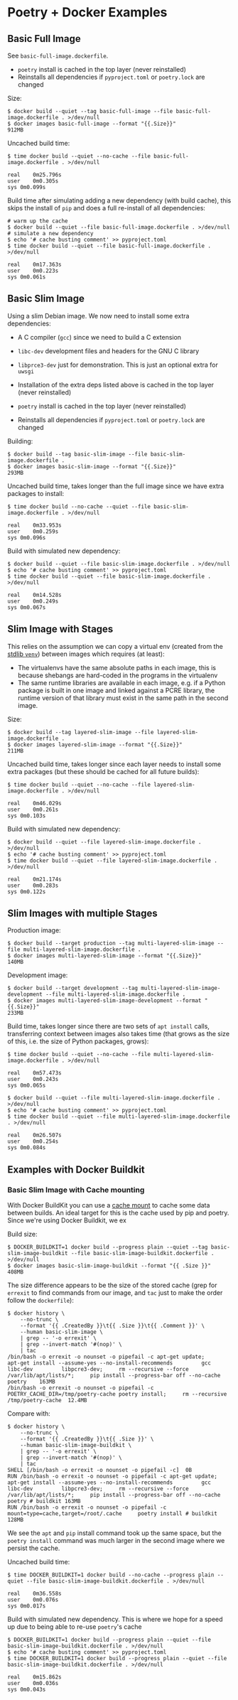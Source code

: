 # Poetry + Docker Examples

## Basic Full Image

See `basic-full-image.dockerfile`.

* `poetry` install is cached in the top layer (never reinstalled)
* Reinstalls all dependencies if `pyproject.toml` or `poetry.lock` are changed

Size:

```
$ docker build --quiet --tag basic-full-image --file basic-full-image.dockerfile . >/dev/null
$ docker images basic-full-image --format "{{.Size}}"
912MB
```

Uncached build time:

```
$ time docker build --quiet --no-cache --file basic-full-image.dockerfile . >/dev/null

real	0m25.796s
user	0m0.305s
sys	0m0.099s
```

Build time after simulating adding a new dependency (with build cache), this
skips the install of `pip` and does a full re-install of all dependencies:

```
# warm up the cache
$ docker build --quiet --file basic-full-image.dockerfile . >/dev/null
# simulate a new dependency
$ echo '# cache busting comment' >> pyproject.toml
$ time docker build --quiet --file basic-full-image.dockerfile . >/dev/null

real	0m17.363s
user	0m0.223s
sys	0m0.061s
```

## Basic Slim Image

Using a slim Debian image. We now need to install some extra dependencies:

* A C compiler (`gcc`) since we need to build a C extension
* `libc-dev` development files and headers for the GNU C library
* `libprce3-dev` just for demonstration. This is just an optional extra for
`uwsgi`

* Installation of the extra deps listed above is cached in the top layer (never reinstalled)
* `poetry` install is cached in the top layer (never reinstalled)
* Reinstalls all dependencies if `pyproject.toml` or `poetry.lock` are changed

Building:

```
$ docker build --tag basic-slim-image --file basic-slim-image.dockerfile .
$ docker images basic-slim-image --format "{{.Size}}"
293MB
```

Uncached build time, takes longer than the full image since we have extra
packages to install:

```
$ time docker build --no-cache --quiet --file basic-slim-image.dockerfile . >/dev/null

real	0m33.953s
user	0m0.259s
sys	0m0.096s
```

Build with simulated new dependency:

```
$ docker build --quiet --file basic-slim-image.dockerfile . >/dev/null
$ echo '# cache busting comment' >> pyproject.toml
$ time docker build --quiet --file basic-slim-image.dockerfile . >/dev/null

real	0m14.528s
user	0m0.249s
sys	0m0.067s
```

## Slim Image with Stages

This relies on the assumption we can copy a virtual env (created from the
[stdlib `venv`](https://docs.python.org/3/library/venv.html)) between images
which requires (at least):

* The virtualenvs have the same absolute paths in each image, this is because
  shebangs are hard-coded in the programs in the virtualenv
* The same runtime libraries are available in each image, e.g. if a Python
  package is built in one image and linked against a PCRE library, the runtime
  version of that library must exist in the same path in the second image.

Size:

```
$ docker build --tag layered-slim-image --file layered-slim-image.dockerfile .
$ docker images layered-slim-image --format "{{.Size}}"
211MB
```

Uncached build time, takes longer since each layer needs to install some extra
packages (but these should be cached for all future builds):

```
$ time docker build --quiet --no-cache --file layered-slim-image.dockerfile . >/dev/null

real	0m46.029s
user	0m0.261s
sys	0m0.103s
```

Build with simulated new dependency:

```
$ docker build --quiet --file layered-slim-image.dockerfile . >/dev/null
$ echo '# cache busting comment' >> pyproject.toml
$ time docker build --quiet --file layered-slim-image.dockerfile . >/dev/null

real	0m21.174s
user	0m0.283s
sys	0m0.122s
```

## Slim Images with multiple Stages

Production image:

```
$ docker build --target production --tag multi-layered-slim-image --file multi-layered-slim-image.dockerfile .
$ docker images multi-layered-slim-image --format "{{.Size}}"
140MB
```

Development image:

```
$ docker build --target development --tag multi-layered-slim-image-development --file multi-layered-slim-image.dockerfile .
$ docker images multi-layered-slim-image-development --format "{{.Size}}"
233MB
```

Build time, takes longer since there are two sets of `apt install` calls,
transferring context between images also takes time (that grows as the size of
this, i.e. the size of Python packages, grows):

```
$ time docker build --quiet --no-cache --file multi-layered-slim-image.dockerfile . >/dev/null

real	0m57.473s
user	0m0.243s
sys	0m0.065s
```

```
$ docker build --quiet --file multi-layered-slim-image.dockerfile . >/dev/null
$ echo '# cache busting comment' >> pyproject.toml
$ time docker build --quiet --file multi-layered-slim-image.dockerfile . >/dev/null

real	0m26.507s
user	0m0.254s
sys	0m0.084s
```

## Examples with Docker Buildkit

### Basic Slim Image with Cache mounting

With Docker BuildKit you can use a [cache
mount](https://github.com/moby/buildkit/blob/master/frontend/dockerfile/docs/syntax.md#run---mounttypecache)
to cache some data between builds. An ideal target for this is the cache used
by pip and poetry. Since we're using Docker Buildkit, we ex

Build size:

```
$ DOCKER_BUILDKIT=1 docker build --progress plain --quiet --tag basic-slim-image-buildkit --file basic-slim-image-buildkit.dockerfile . >/dev/null
$ docker images basic-slim-image-buildkit --format "{{ .Size }}"
408MB
```

The size difference appears to be the size of the stored cache (grep for
`errexit` to find commands from our image, and `tac` just to make the order
follow the `dockerfile`):

```
$ docker history \
    --no-trunc \
    --format '{{ .CreatedBy }}\t{{ .Size }}\t{{ .Comment }}' \
    --human basic-slim-image \
    | grep -- '-o errexit' \
    | grep --invert-match '#(nop)' \
    | tac
/bin/bash -o errexit -o nounset -o pipefail -c apt-get update;     apt-get install --assume-yes --no-install-recommends         gcc         libc-dev         libpcre3-dev;     rm --recursive --force /var/lib/apt/lists/*;     pip install --progress-bar off --no-cache poetry	163MB	
/bin/bash -o errexit -o nounset -o pipefail -c POETRY_CACHE_DIR=/tmp/poetry-cache poetry install;     rm --recursive /tmp/poetry-cache	12.4MB	
```

Compare with:

```
$ docker history \
    --no-trunc \
    --format '{{ .CreatedBy }}\t{{ .Size }}' \
    --human basic-slim-image-buildkit \
    | grep -- '-o errexit' \
    | grep --invert-match '#(nop)' \
    | tac
SHELL [/bin/bash -o errexit -o nounset -o pipefail -c]	0B
RUN /bin/bash -o errexit -o nounset -o pipefail -c apt-get update;     apt-get install --assume-yes --no-install-recommends         gcc         libc-dev         libpcre3-dev;     rm --recursive --force /var/lib/apt/lists/*;     pip install --progress-bar off --no-cache poetry # buildkit	163MB
RUN /bin/bash -o errexit -o nounset -o pipefail -c mount=type=cache,target=/root/.cache     poetry install # buildkit	128MB
```

We see the `apt` and `pip` install command took up the same space, but the
`poetry install` command was much larger in the second image where we persist
the cache.

Uncached build time:

```
$ time DOCKER_BUILDKIT=1 docker build --no-cache --progress plain --quiet --file basic-slim-image-buildkit.dockerfile . >/dev/null

real	0m36.558s
user	0m0.076s
sys	0m0.017s
```

Build with simulated new dependency. This is where we hope for a speed up due
to being able to re-use `poetry`'s cache

```
$ DOCKER_BUILDKIT=1 docker build --progress plain --quiet --file basic-slim-image-buildkit.dockerfile . >/dev/null
$ echo '# cache busting comment' >> pyproject.toml
$ time DOCKER_BUILDKIT=1 docker build --progress plain --quiet --file basic-slim-image-buildkit.dockerfile . >/dev/null

real	0m15.862s
user	0m0.036s
sys	0m0.043s
```
